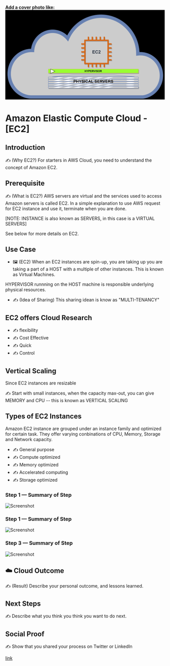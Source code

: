 **Add a cover photo like:**
![placeholder image](EC2.jpg)

# Amazon Elastic Compute Cloud - [EC2]

## Introduction

✍️ (Why EC2?) For starters in AWS Cloud, you need to understand the concept of Amazon EC2.

## Prerequisite

✍️ (What is EC2?) AWS servers are virtual and the services used to access Amazon servers is called EC2. In a simple explanation to use AWS request for EC2 instance and use it, terminate when you are done.

[NOTE: INSTANCE is also known as SERVERS, in this case is a VIRTUAL SERVERS]

See below for more details on EC2.

## Use Case

- 🖼️ (EC2) When an EC2 instances are spin-up, you are taking up you are taking a part of a HOST with a multiple of other instances. This is known as Virtual Machines.

HYPERVISOR runnning on the HOST machine is responsible underlying physical resources.

- ✍️ (Idea of Sharing) This sharing idean is know as "MULTI-TENANCY"

## EC2 offers Cloud Research

- ✍️  flexibility
- ✍️  Cost Effective
- ✍️  Quick
- ✍️  Control


## Vertical Scaling

Since EC2 instances are resizable

✍️ Start with small instances, when the capacity max-out, you can give MEMORY and CPU -- this is known as VERTICAL SCALING

## Types of EC2 Instances

Amazon EC2 instance are grouped under an instance family and optimized for certain task. They offer varying conbinations of CPU, Memory, Storage and Network capacity.

- ✍️  General purpose
- ✍️  Compute optimized
- ✍️  Memory optimized
- ✍️  Accelerated computing
- ✍️  Storage optimized

### Step 1 — Summary of Step

![Screenshot](https://via.placeholder.com/500x300)

### Step 1 — Summary of Step

![Screenshot](https://via.placeholder.com/500x300)

### Step 3 — Summary of Step

![Screenshot](https://via.placeholder.com/500x300)

## ☁️ Cloud Outcome

✍️ (Result) Describe your personal outcome, and lessons learned.

## Next Steps

✍️ Describe what you think you think you want to do next.

## Social Proof

✍️ Show that you shared your process on Twitter or LinkedIn

[link](link)
